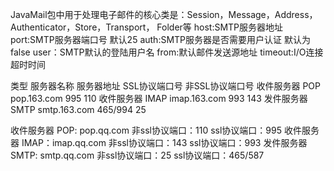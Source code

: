 JavaMail包中用于处理电子邮件的核心类是：Session，Message，Address，Authenticator，Store，Transport， Folder等
host:SMTP服务器地址
port:SMTP服务器端口号 默认25
auth:SMTP服务器是否需要用户认证   默认为false
user：SMTP默认的登陆用户名
from:默认邮件发送源地址
timeout:I/O连接超时时间

类型	服务器名称	服务器地址	SSL协议端口号	非SSL协议端口号
收件服务器	POP		pop.163.com		995		110
收件服务器	IMAP	imap.163.com	993		143
发件服务器	SMTP	smtp.163.com	465/994	25

收件服务器	POP: pop.qq.com   非ssl协议端口：110    ssl协议端口：995
收件服务器	IMAP：imap.qq.com  非ssl协议端口：143   ssl协议端口：993
发件服务器	SMTP: smtp.qq.com  非ssl协议端口：25     ssl协议端口：465/587

